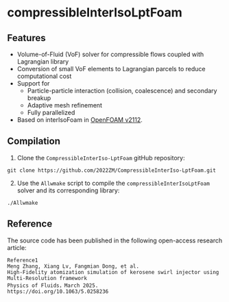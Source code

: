# compressibleInterIsoLptFoam

## Features

- Volume-of-Fluid (VoF) solver for compressible flows coupled with Lagrangian library
- Conversion of small VoF elements to Lagrangian parcels to reduce computational cost
- Support for
  - Particle-particle interaction (collision, coalescence) and secondary breakup
  - Adaptive mesh refinement
  - Fully parallelized
- Based on interIsoFoam in [OpenFOAM v2112](https://www.openfoam.com).

## Compilation

 1. Clone the `CompressibleInterIso-LptFoam` gitHub repository:
```
git clone https://github.com/2022ZM/CompressibleInterIso-LptFoam.git
```
 2. Use the `Allwmake` script to compile the `compressibleInterIsoLptFoam` solver and its corresponding library:
```
./Allwmake
```

## Reference

The source code has been published in the following open-access research article:
```
Reference1
Meng Zhang, Xiang Lv, Fangmian Dong, et al. 
High-Fidelity atomization simulation of kerosene swirl injector using Multi-Resolution framework
Physics of Fluids，March 2025.
https://doi.org/10.1063/5.0258236

```
